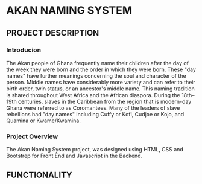 # AKAN NAMING SYSTEM

## PROJECT DESCRIPTION
### Introducion
The Akan people of Ghana frequently name their children after the day of the week they were born and the order in which they were born. These "day names" have further meanings concerning the soul and character of the person. Middle names have considerably more variety and can refer to their birth order, twin status, or an ancestor's middle name. This naming tradition is shared throughout West Africa and the African diaspora. During the 18th–19th centuries, slaves in the Caribbean from the region that is modern-day Ghana were referred to as Coromantees. Many of the leaders of slave rebellions had "day names" including Cuffy or Kofi, Cudjoe or Kojo, and Quamina or Kwame/Kwamina.
### Project Overview
The Akan Naming System project, was designed using HTML, CSS and Bootstrep for Front End and Javascript in the Backend.
## FUNCTIONALITY
